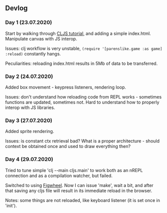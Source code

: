 ## Devlog

### Day 1 (23.07.2020)

Start by walking through [CLJS tutorial](https://clojurescript.org/guides/quick-start), and adding a simple index.html.
Manipulate canvas with JS interop.

Issues: clj workflow is very unstable, `(require '[parenslike.game :as game] :reload)` constantly hangs.

Peculiarities: reloading index.html results in 5Mb of data to be transferred.

### Day 2 (24.07.2020)

Added box movement - keypress listeners, rendering loop.

Issues: don't understand how reloading code from REPL works - sometimes functions are updated, sometimes not. Hard to understand how to properly interop with JS libraries.


### Day 3 (27.07.2020)

Added sprite rendering.

Issues: is constant ctx retrieval bad? What is a proper architecture - should context be obtained once and used to draw everything then?

### Day 4 (29.07.2020)

Tried to tune simple 'clj --main cljs.main' to work both as an nREPL connection and as a compilation watcher, but failed.

Switched to using [Figwheel](https://figwheel.org/tutorial.html). Now I can issue 'make', wait a bit, and after that saving any cljs file will result in its immediate reload in the browser.

Notes: some things are not reloaded, like keyboard listener (it is set once in 'init').

